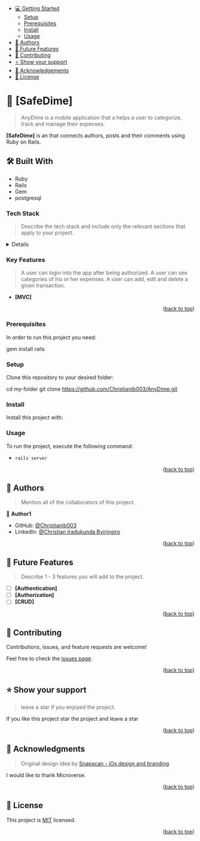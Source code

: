 - [💻 Getting Started](#getting-started)
  - [Setup](#setup)
  - [Prerequisites](#prerequisites)
  - [Install](#install)
  - [Usage](#usage)
- [👥 Authors](#authors)
- [🔭 Future Features](#future-features)
- [🤝 Contributing](#contributing)
- [⭐️ Show your support](#support)
- [🙏 Acknowledgements](#acknowledgements)
- [📝 License](#license)

<!-- PROJECT DESCRIPTION -->

# 📖 [SafeDime] <a name="SafeDime"></a>

> AnyDime is a mobile application that a helps a user to categorize, track and manage their expenses.

**[SafeDime]** is an that connects authors, posts and their comments using Ruby on Rails.

## 🛠 Built With <a name="built-with"></a>

- Ruby
- Rails
- Gem
- postgresql

### Tech Stack <a name="tech-stack"></a>

> Describe the tech stack and include only the relevant sections that apply to your project.

</details>

<details>
```bash
- Ruby
- Rails
- PostgreSQL
```
</details>

### Key Features <a name="key-features"></a>

> A user can login into the app after being authorized.
> A user can see categories of his or her expenses.
> A user can add, edit and delete a given transaction.

- **[MVC]**

<p align="right">(<a href="#readme-top">back to top</a>)</p>


### Prerequisites

In order to run this project you need:

 gem install rails


### Setup

Clone this repository to your desired folder:

  cd my-folder
  git clone https://github.com/Christianib003/AnyDime.git

### Install

Install this project with:

<!--
Example command:

```sh
  cd blog-app
  gem install
```
--->

### Usage

To run the project, execute the following command:

 - `rails server`

<p align="right">(<a href="#readme-top">back to top</a>)</p>

<!-- AUTHORS -->

## 👥 Authors <a name="authors"></a>

> Mention all of the collaborators of this project.

👤 **Author1**

- GitHub: [@Christianib003](https://github.com/Christianib003)
- LinkedIn:  [@Christian Iradukunda Byiringiro](https://www.linkedin.com/in/christian-iradukunda/?lipi=urn%3Ali%3Apage%3Ad_flagship3_feed%3B8F6ODWk4TBuOWR8C3JI4zQ%3D%3D)

<p align="right">(<a href="#readme-top">back to top</a>)</p>

<!-- FUTURE FEATURES -->

## 🔭 Future Features <a name="future-features"></a>

> Describe 1 - 3 features you will add to the project.

- [ ] **[Authentication]**
- [ ] **[Authorization]**
- [ ] **[CRUD]**

<p align="right">(<a href="#readme-top">back to top</a>)</p>

## 🤝 Contributing <a name="contributing"></a>

Contributions, issues, and feature requests are welcome!

Feel free to check the [issues page](https://github.com/Christianib003/AnyDime/issues).

<p align="right">(<a href="#readme-top">back to top</a>)</p>

<!-- SUPPORT -->

## ⭐️ Show your support <a name="support"></a>

> leave a star if you enjoyed the project.

If you like this project star the project and leave a star

<p align="right">(<a href="#readme-top">back to top</a>)</p>


## 🙏 Acknowledgments <a name="acknowledgements"></a>

> Original design idea by [Snapscan - iOs design and branding](https://www.behance.net/gallery/19759151/Snapscan-iOs-design-and-branding?tracking_source=)

I would like to thank Microverse.

<p align="right">(<a href="#readme-top">back to top</a>)</p>


## 📝 License <a name="license"></a>

This project is [MIT](./LICENSE) licensed.

<p align="right">(<a href="#readme-top">back to top</a>)</p>